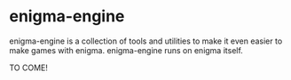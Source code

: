 # enigma-engine
enigma-engine is a collection of tools and utilities to make it even easier to make games with enigma. enigma-engine runs on enigma itself.


TO COME!
